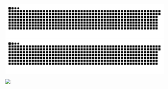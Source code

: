 ![github contribution grid snake animation](https://raw.githubusercontent.com/JuliuszB12/JuliuszB12/output/github-contribution-grid-snake-dark.svg#gh-dark-mode-only)
![github contribution grid snake animation](https://raw.githubusercontent.com/JuliuszB12/JuliuszB12/output/github-contribution-grid-snake.svg#gh-light-mode-only)

![](https://komarev.com/ghpvc/?username=JuliuszB12&color=yellow)
